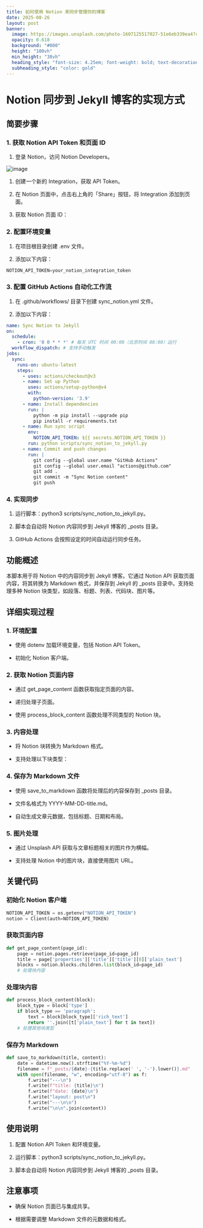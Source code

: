 ```yaml
---
title: 如何使用 Notion 来同步管理你的博客
date: 2025-08-26
layout: post
banner:
  image: https://images.unsplash.com/photo-1607125517027-51e6eb339ea4?crop=entropy&cs=tinysrgb&fit=max&fm=jpg&ixid=M3w2OTIwMzJ8MHwxfHJhbmRvbXx8fHx8fHx8fDE3NTYyMzI5OTZ8&ixlib=rb-4.1.0&q=80&w=1080
  opacity: 0.618
  background: "#000"
  height: "100vh"
  min_height: "38vh"
  heading_style: "font-size: 4.25em; font-weight: bold; text-decoration: underline"
  subheading_style: "color: gold"
---
```


# Notion 同步到 Jekyll 博客的实现方式

## 简要步骤

### 1. 获取 Notion API Token 和页面 ID

1. 登录 Notion，访问 Notion Developers。

![image](https://prod-files-secure.s3.us-west-2.amazonaws.com/a7a0cc5a-89b9-4cda-8686-1fba0ca52f40/d19c1afe-dea5-4312-9333-786b0ba83054/image.png?X-Amz-Algorithm=AWS4-HMAC-SHA256&X-Amz-Content-Sha256=UNSIGNED-PAYLOAD&X-Amz-Credential=ASIAZI2LB4667VU2GC5Y%2F20250826%2Fus-west-2%2Fs3%2Faws4_request&X-Amz-Date=20250826T182956Z&X-Amz-Expires=3600&X-Amz-Security-Token=IQoJb3JpZ2luX2VjECIaCXVzLXdlc3QtMiJHMEUCIQCKaIpsLhOsMJCgDwMXN04XWFDVyIGt9D9exVLNkL7p6gIgI8BG4Jkx50HMS%2F0NLmqHwwwmyzL5eoEeJ7q9iQHwa6Eq%2FwMIexAAGgw2Mzc0MjMxODM4MDUiDAxpY9mlqZo35aGvqCrcA64ZWRXGxlNgX1bRNAmwoaTLqols6RuaSQK%2B9xhtbbEYOEqC4na9%2B31Zy4vg08PaI7hXe3UvNL2tMzspsfSqgkGdt%2BZ%2FS%2Bdp41DneVeDZzaFf1PiH1YOsXhXPnyy0IGPLv47Ja7fKw4jKCD%2F%2BlfCPqWxmXziW%2BX26SbmebA1SJWIAg10W3dWTBzie5bRefMfJVoAzBfZhJVXHlDZMjvxgwhORNH7rDYmL6Jo7C1H7e3s6n91q5tVyG57bq%2FTdWMpHy2uhVjgZBDqn%2B4LptN6R%2FrORjGovfkygG6PlIV9YXjGfdtHufIjZl1G5QV%2BLfOz8hMW%2BLj1wm9TsMBkcA568bAzjP1wEqZi8wviQq0CFWFXn5UgGNQN9DCXKp0EPAGBlH%2BM7Bk97HqYgHx9jfUZ5FQXntYiUS6pOBdh%2BgWw%2Fyb81%2F4mJZmn6EiDiuYpMBJMBDpAYBPGRb7%2FdIiJStxqK0k4taXYbWvgqLbX%2FX3JgTaGJcnyLaO82%2B3DLUM%2BNm67aIYoUw5LKuaKUcm6SKACQ8JRJAmNydlk%2B%2FFNnLWAlmUSeyS9hVTfPy7tIBSZdbEHS9jcloyHTANJZ5oIFPT00bHNlfECYzi%2FwC9MOqdyd07zbel8UqZnFBMWnwC6MIvet8UGOqUBe4prYfb1FZXhaPUc4ZGytOv530VBjHgzQJ3LIpOk7SxfITZHCZqKW3iQMfVZpyuUJv%2BezuGIeVL042kBxHeXOKZz%2F67vfaKHrnFQ7i6k3WTE2ei0Xl1jIZpPXk20F6PQ33gIkeK4sne5OEENmQNIDX3KFFhZrsc9XaiI8DsZBj2Tg72SA%2Btzh9hmdkFhNAldV96f9FSLutynmBA5ZvkCLdTMWLnO&X-Amz-Signature=d0116859aa709ae0535a5ca706501a7fe4e8cefa8fe2cfa7b33ce363f8ec5c6c&X-Amz-SignedHeaders=host&x-amz-checksum-mode=ENABLED&x-id=GetObject)

1. 创建一个新的 Integration，获取 API Token。

1. 在 Notion 页面中，点击右上角的「Share」按钮，将 Integration 添加到页面。

1. 获取 Notion 页面 ID：


### 2. 配置环境变量

1. 在项目根目录创建 .env 文件。

1. 添加以下内容：

```javascript
NOTION_API_TOKEN=your_notion_integration_token
```

### 3. 配置 GitHub Actions 自动化工作流

1. 在 .github/workflows/ 目录下创建 sync_notion.yml 文件。

1. 添加以下内容：

```yaml
name: Sync Notion to Jekyll
on:
  schedule:
    - cron: '0 0 * * *' # 每天 UTC 时间 00:00（北京时间 08:00）运行
  workflow_dispatch: # 支持手动触发
jobs:
  sync:
    runs-on: ubuntu-latest
    steps:
      - uses: actions/checkout@v3
      - name: Set up Python
        uses: actions/setup-python@v4
        with:
          python-version: '3.9'
      - name: Install dependencies
        run: |
          python -m pip install --upgrade pip
          pip install -r requirements.txt
      - name: Run sync script
        env:
          NOTION_API_TOKEN: ${{ secrets.NOTION_API_TOKEN }}
        run: python scripts/sync_notion_to_jekyll.py
      - name: Commit and push changes
        run: |
          git config --global user.name "GitHub Actions"
          git config --global user.email "actions@github.com"
          git add .
          git commit -m "Sync Notion content"
          git push
```

### 4. 实现同步

1. 运行脚本：python3 scripts/sync_notion_to_jekyll.py。

1. 脚本会自动将 Notion 内容同步到 Jekyll 博客的 _posts 目录。

1. GitHub Actions 会按照设定的时间自动运行同步任务。

## 功能概述

本脚本用于将 Notion 中的内容同步到 Jekyll 博客。它通过 Notion API 获取页面内容，将其转换为 Markdown 格式，并保存到 Jekyll 的 _posts 目录中。支持处理多种 Notion 块类型，如段落、标题、列表、代码块、图片等。

## 详细实现过程

### 1. 环境配置

- 使用 dotenv 加载环境变量，包括 Notion API Token。

- 初始化 Notion 客户端。

### 2. 获取 Notion 页面内容

- 通过 get_page_content 函数获取指定页面的内容。

- 递归处理子页面。

- 使用 process_block_content 函数处理不同类型的 Notion 块。

### 3. 内容处理

- 将 Notion 块转换为 Markdown 格式。

- 支持处理以下块类型：


### 4. 保存为 Markdown 文件

- 使用 save_to_markdown 函数将处理后的内容保存到 _posts 目录。

- 文件名格式为 YYYY-MM-DD-title.md。

- 自动生成文章元数据，包括标题、日期和布局。

### 5. 图片处理

- 通过 Unsplash API 获取与文章标题相关的图片作为横幅。

- 支持处理 Notion 中的图片块，直接使用图片 URL。

## 关键代码

### 初始化 Notion 客户端

```python
NOTION_API_TOKEN = os.getenv("NOTION_API_TOKEN")
notion = Client(auth=NOTION_API_TOKEN)
```

### 获取页面内容

```python
def get_page_content(page_id):
    page = notion.pages.retrieve(page_id=page_id)
    title = page['properties']['title']['title'][0]['plain_text']
    blocks = notion.blocks.children.list(block_id=page_id)
    # 处理块内容
```

### 处理块内容

```python
def process_block_content(block):
    block_type = block['type']
    if block_type == 'paragraph':
        text = block[block_type]['rich_text']
        return ''.join([t['plain_text'] for t in text])
    # 处理其他块类型
```

### 保存为 Markdown

```python
def save_to_markdown(title, content):
    date = datetime.now().strftime("%Y-%m-%d")
    filename = f"_posts/{date}-{title.replace(' ', '-').lower()}.md"
    with open(filename, "w", encoding="utf-8") as f:
        f.write("---\n")
        f.write(f"title: {title}\n")
        f.write(f"date: {date}\n")
        f.write("layout: post\n")
        f.write("---\n\n")
        f.write("\n\n".join(content))
```

## 使用说明

1. 配置 Notion API Token 和环境变量。

1. 运行脚本：python3 scripts/sync_notion_to_jekyll.py。

1. 脚本会自动将 Notion 内容同步到 Jekyll 博客的 _posts 目录。

## 注意事项

- 确保 Notion 页面已与集成共享。

- 根据需要调整 Markdown 文件的元数据和格式。